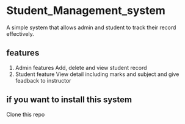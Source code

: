 # Student_Management_system

A simple system that allows admin and student to track their record effectively.

## features
1. Admin features
Add, delete and view student record
2. Student feature
View detail including marks and subject and give feadback to instructor

## if you want to install this system 
Clone this repo 
